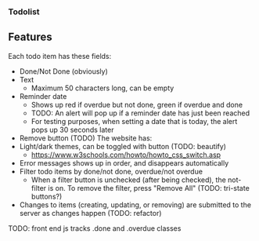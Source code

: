 ### Todolist

## Features
Each todo item has these fields:
 - Done/Not Done (obviously)
 - Text
   - Maximum 50 characters long, can be empty
 - Reminder date
   - Shows up red if overdue but not done, green if overdue and done
   - TODO: An alert will pop up if a reminder date has just been reached
   - For testing purposes, when setting a date that is today, the alert pops up 30 seconds later
 - Remove button (TODO)
The website has:
 - Light/dark themes, can be toggled with button (TODO: beautify)
   - https://www.w3schools.com/howto/howto_css_switch.asp
 - Error messages shows up in order, and disappears automatically
 - Filter todo items by done/not done, overdue/not overdue
   - When a filter button is unchecked (after being checked), the not-filter is on. To remove the filter, press "Remove All" (TODO: tri-state buttons?)
 - Changes to items (creating, updating, or removing) are submitted to the server as changes happen (TODO: refactor)

 TODO: front end js tracks .done and .overdue classes